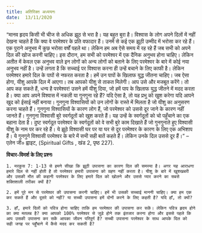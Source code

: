 ```yaml
---
title: अतिरिक्त अध्ययनः
date:  13/11/2020
---
```


“मानव हृदय किसी भी चीज से अधिक झूठ से भरा है। यह बहुत बुरा है। विश्वास के लोग अपने दिलों में नहीं देखना चाहते हैं कि क्या वे परमेश्वर के प्रति वफादार हैं। उनमें से कई एक झूठी उम्मीद में भरोसा कर रहे हैं। एक पुराने अनुभव में कुछ भरोसा वर्षों पहले था। लेकिन हम अब ऐसे समय में रह रहे हैं जब सभी को अपने दिल की खोज करनी चाहिए। इस दौरान, हम सभी को परमेश्वर में एक दैनिक अनुभव होना चाहिए। लेकिन अतीत में केवल एक अनुभव वाले इन लोगों को अन्य लोगों को बताने के लिए परमेश्वर के बारे में कोई नया अनुभव नहीं है। उन्हें लगता है कि सच्चाई पर विश्वास करना ही उन्हें बचाने के लिए काफी है। लेकिन परमेश्वर हमारे दिल के पापों से नफरत करता है। हमें उन पापों के खिलाफ युद्ध जीतना चाहिए। जब ऐसा होगा, यीशु आपके दिल में आएगा। तब आपको यीशु से ताकत मिलेगी। आप उसे और मजबूत करेंगे। तो आप कह सकते हैं, धन्य है परमेश्वर! उसने हमें यीशु दिया, जो हमें पाप के खिलाफ युद्ध जीतने में मदद करता है। क्या आप अपने विश्वास में नकली या गुनगुना रहे हैं? यदि ऐसा है, तो यह प्रभु को खुश करेगा यदि आपने खुद को ईसाई नहीं बनाया। गुनगुना विश्वासियों को उन लोगों के रास्ते में मिलता है जो यीशु का अनुसरण करना चाहते हैं। गुनगुना विश्वासियों के कारण लोग हैं, जो परमेश्वर को उससे दूर जाने के कारण नहीं जानते हैं। गुनगुना विश्वासी बुरे स्वर्गदूतों को खुश करते हैं। यह उन्हें के स्वर्गदूतों को चो पहुँचाने का एक बहाना देता है। दुष्ट स्वर्गदूत परमेश्वर के स्वर्गदूतों को वे सभी बुरे काम दिखाते हैं जो गुनगुनाते हुए विश्वासी यीशु के नाम पर कर रहे हैं। ये झूठे विश्वासी घर पर या घर से दूर परमेश्वर के कारण के लिए एक अभिशाप हैं। ये गुनगुने विश्वासी परमेश्वर के बारे में सभी सही बातें कहते हैं। लेकिन उनके दिल उससे दूर हैं।” – एलेन जी० ह्वाइट, (Spiritual Gifts , खंड 2, पृष्ठ 227).

**विचार-विमर्श के लिए प्रश्नः**

`1. मरकुस 7: 1-13 से हमने सीखा कि झूठी उपासना का कारण दिल की समस्या है। अगर यह आराधना हमारे दिल से नहीं होती है तो परमेश्वर हमारी उपासना को ग्रहण नहीं करता है। यीशु के बारे में खुशखबरी और उसकी मौत की कहानी परमेश्वर के लिए हमारे दिल को खोलने और उससे प्यार करने का सबसे शक्तिशाली तरीका क्यों है?`

`2. हमें पूरे मन से परमेश्वर की उपासना करनी चाहिए। हमें भी उसकी सच्चाई माननी चाहिए। क्या हम एक कर सकते हैं और दूसरे को नहीं? या सच्ची उपासना हमें दोनों करने के लिए कहती है? यदि हाँ, तो क्यों?`

`3. हाँ, हमारे दिलों को पवित्र होना चाहिए ताकि हम परमेश्वर की उपासना कर सकें। लेकिन पवित्र हृदय होने का क्या मतलब है? क्या आपको 100% परमेश्वर से जुड़े होने तक इंतजार करना होगा और इससे पहले कि आप उसकी उपासना कर सकें आपका जीवन परिपूर्ण है? सच्ची उपासना परमेश्वर के साथ आपके दिल को सही जगह पर पहुँचाने में कैसे मदद कर सकती है?`